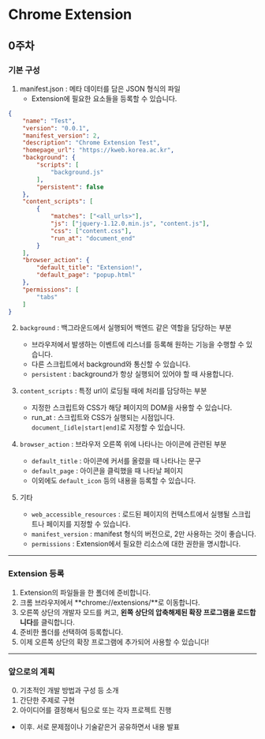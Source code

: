 Chrome Extension
================
0주차
---
### 기본 구성

1. manifest.json : 메타 데이터를 담은 JSON 형식의 파일
	- Extension에 필요한 요소들을 등록할 수 있습니다. 
~~~json
{
    "name": "Test",								
    "version": "0.0.1",							
    "manifest_version": 2,
    "description": "Chrome Extension Test",		
    "homepage_url": "https://kweb.korea.ac.kr",	
    "background": {
        "scripts": [
            "background.js"
        ],
        "persistent": false
    },
    "content_scripts": [ 
        {
            "matches": ["<all_urls>"], 
            "js": ["jquery-1.12.0.min.js", "content.js"], 
            "css": ["content.css"], 
            "run_at": "document_end" 
        }
    ],
    "browser_action": {
        "default_title": "Extension!",
        "default_page": "popup.html"
    },
    "permissions": [
        "tabs"
    ]
}
~~~

2. `background` : 백그라운드에서 실행되어 백엔드 같은 역할을 담당하는 부분
	- 브라우저에서 발생하는 이벤트에 리스너를 등록해 원하는 기능을 수행할 수 있습니다.
	- 다른 스크립트에서 background와 통신할 수 있습니다.
	- `persistent` : background가 항상 실행되어 있어야 할 때 사용합니다.

3. `content_scripts` : 특정 url이 로딩될 때에 처리를 담당하는 부분
	- 지정한 스크립트와 CSS가 해당 페이지의 DOM을 사용할 수 있습니다.
	- run_at : 스크립트와 CSS가 실행되는 시점입니다. `document_[idle|start|end]`로 지정할 수 있습니다.

4. `browser_action` : 브라우저 오른쪽 위에 나타나는 아이콘에 관련된 부분
	- `default_title` : 아이콘에 커서를 올렸을 때 나타나는 문구
	- `default_page` : 아이콘을 클릭했을 때 나타날 페이지
	- 이외에도 `default_icon` 등의 내용을 등록할 수 있습니다.

5. 기타
	- `web_accessible_resources` : 로드된 페이지의 컨텍스트에서 실행될 스크립트나 페이지를 지정할 수 있습니다.
	- `manifest_version` : manifest 형식의 버전으로, 2만 사용하는 것이 좋습니다.
	- `permissions` : Extension에서 필요한 리소스에 대한 권한을 명시합니다.

___
### Extension 등록
1. Extension의 파일들을 한 폴더에 준비합니다.
2. 크롬 브라우저에서 **chrome://extensions/**로 이동합니다.
3. 오른쪽 상단의 개발자 모드를 켜고, **왼쪽 상단의 압축해제된 확장 프로그램을 로드합니다**를 클릭합니다.
4. 준비한 폴더를 선택하여 등록합니다.
5. 이제 오른쪽 상단의 확장 프로그램에 추가되어 사용할 수 있습니다!

___
### 앞으로의 계획
0. 기초적인 개발 방법과 구성 등 소개
1. 간단한 주제로 구현
2. 아이디어를 결정해서 팀으로 또는 각자 프로젝트 진행
- 이후. 서로 문제점이나 기술같은거 공유하면서 내용 발표
